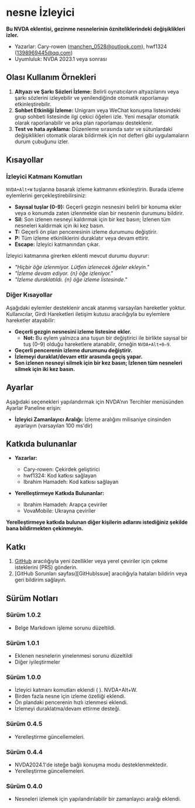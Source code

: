 # nesne İzleyici

**Bu NVDA eklentisi, gezinme nesnelerinin özniteliklerindeki değişiklikleri izler.**

* Yazarlar: Cary-rowen (<manchen_0528@outlook.com>), hwf1324 (<1398969445@qq.com>)
* Uyumluluk: NVDA 2023.1 veya sonrası

## Olası Kullanım Örnekleri

1. **Altyazı ve Şarkı Sözleri İzleme:**
   Belirli oynatıcıların altyazılarını veya şarkı sözlerini izleyebilir ve yenilendiğinde otomatik raporlamayı etkinleştirebilir.
2. **Sohbet Etkinliği İzleme:**
   Unigram veya WeChat konuşma listesindeki grup sohbeti listesinde ilgi çekici öğeleri izle. Yeni mesajlar otomatik olarak raporlanabilir ve arka plan raporlaması desteklenir.
3. **Test ve hata ayıklama:**
   Düzenleme sırasında satır ve sütunlardaki değişiklikleri otomatik olarak bildirmek için not defteri gibi uygulamaların durum çubuğunu izler.

## Kısayollar

### İzleyici Katmanı Komutları

`NVDA+Alt+W` tuşlarına basarak izleme katmanını etkinleştirin. Burada izleme eylemlerini gerçekleştirebilirsiniz:

- **Sayısal tuşlar (0-9):** Geçerli gezgin nesnesini belirli bir konuma ekler veya o konumda zaten izlenmekte olan bir nesnenin durumunu bildirir.
- **Sil:** Son izlenen nesneyi kaldırmak için bir kez basın; İzlenen tüm nesneleri kaldırmak için iki kez basın.
- **T:** Geçerli ön plan penceresinin izleme durumunu değiştirir.
- **P:** Tüm izleme etkinliklerini duraklatır veya devam ettirir.
- **Escape:** İzleyici katmanından çıkar.

İzleyici katmanına girerken eklenti mevcut durumu duyurur:

- *"Hiçbir öğe izlenmiyor. Lütfen izlenecek öğeler ekleyin."*
- *"İzleme devam ediyor. {n} öğe izleniyor."*
- *"İzleme duraklatıldı. {n} öğe izleme listesinde."*

### Diğer Kısayollar

Aşağıdaki eylemler desteklenir ancak atanmış varsayılan hareketler yoktur. Kullanıcılar, Girdi Hareketleri iletişim kutusu aracılığıyla bu eylemlere hareketler atayabilir:

- **Geçerli gezgin nesnesini izleme listesine ekler.**
  - **Not:** Bu eylem yalnızca ana tuşun bir değiştirici ile birlikte sayısal bir tuş (0–9) olduğu hareketlere atanabilir, örneğin `NVDA+Alt+0–9`.
- **Geçerli pencerenin izleme durumunu değiştirir.**
- **İzlemeyi duraklat/devam ettir arasında geçiş yapar.**
- **Son izlenen nesneyi silmek için bir kez basın; İzlenen tüm nesneleri silmek için iki kez basın.**

## Ayarlar

Aşağıdaki seçenekleri yapılandırmak için NVDA’nın Tercihler menüsünden Ayarlar Paneline erişin:

- **İzleyici Zamanlayıcı Aralığı:** İzleme aralığını milisaniye cinsinden ayarlayın (varsayılan 100 ms'dir)

## Katkıda bulunanlar

- **Yazarlar:**
  - Cary-rowen: Çekirdek geliştirici
  - hwf1324: Kod katkısı sağlayan
  - Ibrahim Hamadeh: Kod katkısı sağlayan

- **Yerelleştirmeye Katkıda Bulunanlar:**
  - Ibrahim Hamadeh: Arapça çeviriler
  - VovaMobile: Ukrayna çeviriler

**Yerelleştirmeye katkıda bulunan diğer kişilerin adlarını istediğiniz şekilde bana bildirmekten çekinmeyin.**

## Katkı

1. [GitHub][GitHub] aracılığıyla yeni özellikler veya yerel çeviriler için çekme isteklerini (PRS) gönderin.
2. [GitHub Sorunları sayfası][GitHubIssue] aracılığıyla hataları bildirin veya geri bildirim sağlayın.

## Sürüm Notları
### Sürüm 1.0.2
- Belge Markdown işleme sorunu düzeltildi.

### Sürüm 1.0.1
- Eklenen nesnelerin yinelenmesi sorunu düzeltildi
- Diğer iyileştirmeler

### Sürüm 1.0.0
- İzleyici katmanı komutları eklendi ( ). NVDA+Alt+W.
- Birden fazla nesne için izleme özelliği eklendi.
- Ön plandaki pencerenin hızlı izlenmesi eklendi.
- İzlemeyi duraklatma/devam ettirme desteği.

### Sürüm 0.4.5
- Yerelleştirme güncellemeleri.

### Sürüm 0.4.4
- NVDA2024.1'de isteğe bağlı konuşma modu desteklenmektedir.
- Yerelleştirme güncellemeleri.

### Sürüm 0.4.0
- Nesneleri izlemek için yapılandırılabilir bir zamanlayıcı aralığı eklendi.

[GitHub]: https://github.com/cary-rowen/objWatcher
[Github sorun]: https://github.com/cary-rowen/objWatcher/issues
